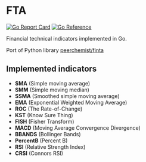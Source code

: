 # FTA

[![Go Report Card](https://goreportcard.com/badge/github.com/WinPooh32/fta)](https://goreportcard.com/report/github.com/WinPooh32/fta)
[![Go Reference](https://pkg.go.dev/badge/github.com/WinPooh32/fta.svg)](https://pkg.go.dev/github.com/WinPooh32/fta)

Financial technical indicators implemented in Go.

Port of Python library [peerchemist/finta](https://github.com/peerchemist/finta)

## Implemented indicators

- **SMA** (Simple moving average)
- **SMM** (Simple moving median)
- **SSMA** (Smoothed simple moving average)
- **EMA** (Exponential Weighted Moving Average)
- **ROC** (The Rate-of-Change)
- **KST** (Know Sure Thing)
- **FISH** (Fisher Transform)
- **MACD** (Moving Average Convergence Divergence)
- **BBANDS** (Bollinger Bands)
- **PercentB** (Percent B)
- **RSI** (Relative Strength Index)
- **CRSI** (Connors RSI)
